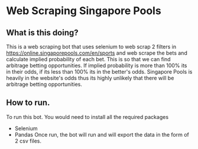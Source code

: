 # Web Scraping Singapore Pools

## What is this doing?
This is a web scraping bot that uses selenium to web scrap 2 filters in https://online.singaporepools.com/en/sports and web scrape the bets and calculate
implied probability of each bet. This is so that we can find arbitrage betting opportunities. If implied probability is more than 100% its in their odds, 
if its less than 100% its in the better's odds. Singapore Pools is heavily in the website's odds thus its highly unlikely that there will be arbitrage 
betting opportunities.

## How to run.
To run this bot. You would need to install all the required packages
- Selenium
- Pandas
Once run, the bot will run and will export the data in the form of 2 csv files.
